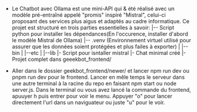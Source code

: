* Le Chatbot avec Ollama est une mini-API qui & été réalisé avec un modèle pré-entraîné appelé "promis" inspiré "Mistral", celui-ci proposant des services plus aigus et adaptés au cadre informatique. Ce projet est structuré en trois parties essentielles à savoir:
    |-- Script python pour installer les dépendances(En l'occurence, installer d'abord le modèle Mistral de Ollama)
    |-- .venv (Environnement virtuel utilisé pour assurer que les données soient protégées et plus failes à exporter)
    |    |--bin
    |    |--etc
    |    |--lib
    |- Script pour isntaller mistral
    |- Chat minimal créé
    |- Projet complet dans geeekbot_frontend/

* Aller dans le dossier geekbot_frontend/newer/ et lancer npm run dev ou pnpm run dev pour le frontend. Lancer en mêle temps le serveur dans une autre terminal à la racine du repo en faisant npm start ou node server.js. Dans le terminal ou vous avez lancé la commande du frontend, apuuyer h puis entrer pour voir le menu. Appuyer "o" pour lancer directement l'url dans un naviguateur ou juste "u" pour le voir.
